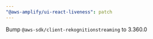 ```yaml
---
"@aws-amplify/ui-react-liveness": patch
---
```


Bump `@aws-sdk/client-rekognitionstreaming` to 3.360.0
